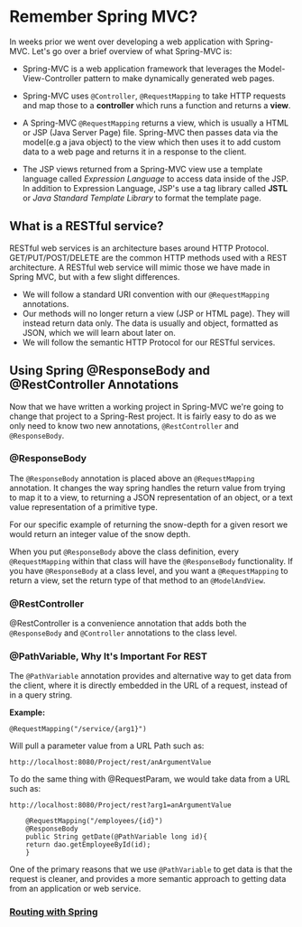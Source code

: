 # Remember Spring MVC?

In weeks prior we went over developing a web application with Spring-MVC. Let's go over a brief overview of what Spring-MVC is:

- Spring-MVC is a web application framework that leverages the Model-View-Controller pattern to make dynamically generated web pages.

- Spring-MVC uses ```@Controller```, ```@RequestMapping``` to take HTTP requests and map those to a **controller** which runs a function and returns a **view**.

- A Spring-MVC ```@RequestMapping``` returns a view, which is usually a HTML or JSP (Java Server Page) file. Spring-MVC then passes data via the model(e.g a java object) to the view which then uses it to add custom data to a web page and returns it in a response to the client.

- The JSP views returned from a Spring-MVC view use a template language called *Expression Language* to access data inside of the JSP. In addition to Expression Language, JSP's use a tag library called **JSTL** or *Java Standard Template Library* to format the template page.

## What is a RESTful service?

RESTful web services is an architecture bases around HTTP Protocol. GET/PUT/POST/DELETE are the common HTTP methods used with a REST architecture. A RESTful web service will mimic those we have made in Spring MVC, but with a few slight differences.
* We will follow a standard URI convention with our ```@RequestMapping``` annotations.
* Our methods will no longer return a view (JSP or HTML page). They will instead return data only. The data is usually and object, formatted as JSON, which we will learn about later on.
* We will follow the semantic HTTP Protocol for our RESTful services.

## Using Spring @ResponseBody and @RestController Annotations

Now that we have written a working project in Spring-MVC we're going to change that project to a Spring-Rest project. It is fairly easy to do as we only need to know two new annotations, ```@RestController``` and ```@ResponseBody```.

### @ResponseBody

The ```@ResponseBody``` annotation is placed above an ```@RequestMapping``` annotation. It changes the way spring handles the return value from trying to map it to a view, to returning a JSON representation of an object, or a text value representation of a primitive type.

For our specific example of returning the snow-depth for a given resort we would return an integer value of the snow depth.

When you put ```@ResponseBody``` above the class definition, every ```@RequestMapping``` within that class will have the ```@ResponseBody``` functionality. If you have ```@ResponseBody``` at a class level, and you want a ```@RequestMapping``` to return a view, set the return type of that method to an ```@ModelAndView```.

### @RestController
@RestController is a convenience annotation that adds both the ```@ResponseBody``` and ```@Controller``` annotations to the class level.

### @PathVariable, Why It's Important For REST

The ```@PathVariable``` annotation provides and alternative way to get data from the client, where it is directly embedded in the URL of a request, instead of in a query string.

**Example:**

```
@RequestMapping("/service/{arg1}")
```
Will pull a parameter value from a URL Path such as:
```
http://localhost:8080/Project/rest/anArgumentValue
```

To do the same thing with @RequestParam, we would take data from a URL such as:
```
http://localhost:8080/Project/rest?arg1=anArgumentValue
```
```
    @RequestMapping("/employees/{id}")
    @ResponseBody
    public String getDate(@PathVariable long id){
    return dao.getEmployeeById(id);
    }
```
One of the primary reasons that we use ```@PathVariable``` to get data is that the request is cleaner, and provides a more semantic approach to getting data from an application or web service.

### [Routing with Spring](rest_routes.md)

